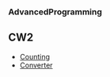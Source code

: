 ### AdvancedProgramming

## CW2
- [Counting](https://abdulhalik.github.io/Advanced-Programming/Counting.html)
- [Converter](https://abdulhalik.github.io/Advanced-Programming/Converter.html)

